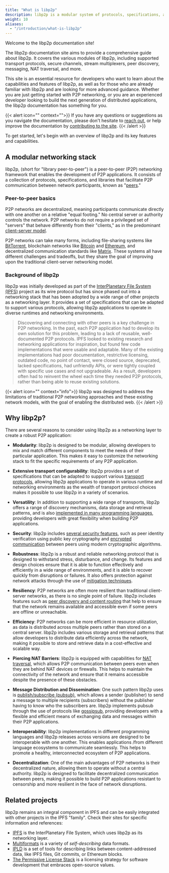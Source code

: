 ```yaml
---
title: "What is libp2p"
description: libp2p is a modular system of protocols, specifications, and libraries that enable the development of peer-to-peer network applications.
weight: 10
aliases:
  - "/introduction/what-is-libp2p"
---
```


Welcome to the libp2p documentation site!

The libp2p documentation site aims to provide a comprehensive guide about libp2p.
It covers the various modules of libp2p, including supported transport
protocols,  secure channels, stream multiplexers, peer discovery, messaging, NAT traversal,
and more.

This site is an essential resource for developers who want to learn about the
capabilities and features of libp2p, as well as for those who are already familiar
with libp2p and are looking for more advanced guidance. Whether you are just getting
started with P2P networking, or you are an experienced developer looking to
build the next generation of distributed applications, the libp2p documentation
has something for you.

{{< alert icon="" context="">}}
If you have any questions or suggestions as you navigate the documentation,
please don't hesitate to [reach out](/concepts/contribute/community.md), or help
improve the documentation by
[contributing to the site](https://github.com/libp2p/docs).
{{< /alert >}}

To get started, let's begin with an overview of libp2p and its key features and
capabilities.

## A modular networking stack

libp2p, (short for "library peer-to-peer")
is a peer-to-peer (P2P) networking framework that enables the development
of P2P applications. It consists of a collection of protocols, specifications, and
libraries that facilitate P2P communication between network participants, known as
"[peers](/concepts/fundamentals/peers.md)."

### Peer-to-peer basics

P2P networks are decentralized, meaning participants communicate directly with
one another on a relative "equal footing." No central server or
authority controls the network.
P2P networks do not require a privileged set of "servers" that behave differently
from their "clients," as in the predominant
[client-server model](https://en.wikipedia.org/wiki/Client%E2%80%93server_model).

P2P networks can take many forms, including file-sharing systems like
[BitTorrent](https://www.bittorrent.com/), blockchain networks like [Bitcoin](https://bitcoin.org/en/)
and [Ethereum](https://ethereum.org/en/), and decentralized communication standards like
[Matrix](https://matrix.org/). These systems all have different challenges and tradeoffs,
but they share the goal of improving upon the traditional client-server networking model.

### Background of libp2p

libp2p was initially developed as part of the [InterPlanetary File System (IPFS)](https://ipfs.tech/)
project as its wire protocol but has since phased out into a networking stack that has been adopted
by a wide range of other projects as a networking layer. It provides a set of specifications that
can be adapted to support various protocols, allowing libp2p applications to operate in diverse
runtimes and networking environments.

> Discovering and connecting with other peers is a key challenge in P2P networking. In the past,
> each P2P application had to develop its own solution for this problem, leading to a lack of
> reusable, well-documented P2P protocols. IPFS looked to existing research and networking
> applications for inspiration, but found few code implementations that were usable and adaptable.
> Many of the existing implementations had poor documentation, restrictive licensing, outdated code,
> no point of contact, were closed source, deprecated, lacked specifications, had unfriendly APIs,
> or were tightly coupled with specific use cases and not upgradeable. As a result, developers often
> had to reinvent the wheel each time they needed P2P protocols, rather than being able to reuse
> existing solutions.

{{< alert icon="" context="info">}}
libp2p was designed to address the limitations of traditional P2P networking approaches and these
existing network models, with the goal of enabling the distributed web.
{{< /alert >}}

## Why libp2p?

There are several reasons to consider using libp2p as a networking layer to create a robust P2P application:

- **Modularity**: libp2p is designed to be modular, allowing developers to mix and match different components
  to meet the needs of their particular application. This makes it easy to customize the networking stack
  to fit the specific requirements of any P2P application.

- **Extensive transport configurability**: libp2p provides a set of specifications that can be adapted to
  support various [transport protocols](/concepts/transports/overview.md), allowing libp2p applications to operate
  in various runtime and networking environments as the wealth of transport protocol choices makes it possible
  to use libp2p in a variety of scenarios.

- **Versatility**: In addition to supporting a wide range of transports, libp2p offers a range of discovery
  mechanisms, data storage and retrieval patterns, and is also
  [implemented in many programming languages](https://libp2p.io/implementations/), providing
  developers with great flexibility when building P2P applications.

- **Security**: libp2p includes [several security features](/concepts/security/security-considerations.md),
  such as peer identity verification using public key cryptography and
  [encrypted communication](/concepts/secure-comm/overview.md) between peers using modern cryptographic algorithms.

- **Robustness**: libp2p is a robust and reliable networking protocol that is designed to withstand stress,
  disturbance, and change. Its features and design choices ensure that it is able to function effectively
  and efficiently in a wide range of environments, and it is able to recover quickly from disruptions or
  failures. It also offers protection against network attacks through the use of
  [mitigation techniques](/concepts/security/dos-mitigation.md).

- **Resiliency**: P2P networks are often more resilient than traditional client-server networks,
  as there is no single point of failure. libp2p includes features such as
  [peer discovery and content routing](/concepts/discovery-routing/overview.md) that help
  to ensure that the network remains available and accessible even if some peers are offline or unreachable.

- **Efficiency**: P2P networks can be more efficient in resource utilization, as data is
  distributed across multiple peers rather than stored on a central server. libp2p includes various storage
  and retrieval patterns that allow developers to distribute data efficiently across the network, making it
  possible to store and retrieve data in a cost-effective and scalable way.

- **Piercing NAT Barriers**: libp2p is equipped with capabilities for [NAT traversal](/concepts/nat/overview.md),
  which allows P2P communication between peers even when they are behind NAT devices or firewalls. This
  helps to maintain the connectivity of the network and ensure that it remains accessible despite the
  presence of these obstacles.

- **Message Distribution and Dissemination**: One such pattern libp2p uses is
  [publish/subscribe (pubsub)](/concepts/pubsub/overview.md), which allows a sender (publisher) to send a message
  to multiple recipients (subscribers) without the publisher having to know who the subscribers are.
  libp2p implements pubsub through the use of protocols like [gossipsub](/concepts/pubsub/overview.md#gossip), providing
  developers with a flexible and efficient means of exchanging data and messages within their P2P
  applications.

- **Interoperability**: libp2p implementations in different programming languages and libp2p releases across
  versions are designed to be interoperable with one another. This enables applications /from different
  language ecosystems to communicate seamlessly. This helps to promote a healthy, interconnected ecosystem
  of P2P applications.

- **Decentralization**: One of the main advantages of P2P networks is their decentralized nature, allowing
  them to operate without a central authority. libp2p is designed to facilitate decentralized
  communication between peers, making it possible to build P2P applications resistant to censorship and more
  resilient in the face of network disruptions.

## Related projects

libp2p remains an integral component in IPFS and can be easily integrated with other projects in the
IPFS "family". Check their sites for specific information and references:

- [IPFS](https://ipfs.tech) is the InterPlanetary File System, which uses libp2p as
  its networking layer.
- [Multiformats](https://multiformats.io) is a variety of *self-describing* data formats.
- [IPLD](https://ipld.io) is a set of tools for describing links between content-addressed
  data, like IPFS files, Git commits, or Ethereum blocks.
- [The Permissive License Stack](https://protocol.ai/blog/announcing-the-permissive-license-stack)
  is a licensing strategy for software development that embraces open-source values.
